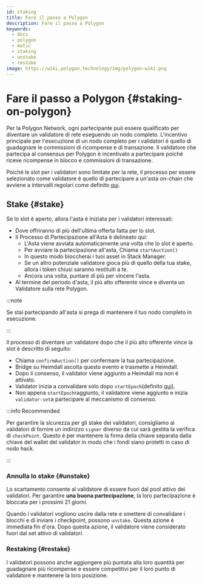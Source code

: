 ```yaml
---
id: staking
title: Fare il passo a Polygon
description: Fare il passo a Polygon
keywords:
  - docs
  - polygon
  - matic
  - staking
  - unstake
  - restake
image: https://wiki.polygon.technology/img/polygon-wiki.png
---
```


# Fare il passo a Polygon {#staking-on-polygon}

Per la Polygon Network, ogni partecipante può essere qualificato per diventare un validatore di rete eseguendo un nodo completo. L'incentivo principale per l'esecuzione di un nodo completo per i validatori è quello di guadagnare le commissioni di ricompense e di transazione. Il validatore che partecipa al consensus per Polygon è incentivato a partecipare poiché riceve ricompense in blocco e commissioni di transazione.

Poiché le slot per i validatori sono limitate per la rete, il processo per essere selezionato come validatore è quello di partecipare a un'asta on-chain che avviene a intervalli regolari come definito [qui](https://www.notion.so/maticnetwork/State-of-Staking-03e983ed9cc6470a9e8aee47d51f0d14#a55fbd158b7d4aa89648a4e3b68ac716).

## Stake {#stake}

Se lo slot è aperto, allora l'asta è iniziata per i validatori interessati:

- Dove offriranno di più dell'ultima offerta fatta per lo slot.
- Il Processo di Partecipazione all'Asta è delineato qui:
    - L'Asta viene avviata automaticamente una volta che lo slot è aperto.
    - Per avviare la partecipazione all'asta, Chiama `startAuction()`
    - In questo modo bloccherai i tuoi asset in Stack Manager.
    - Se un altro potenziale validatore gioca più di quello della tua stake, allora i token chiusi saranno restituiti a te.
    - Ancora una volta, puntare di più per vincere l'asta.
- Al termine del periodo d'asta, il più alto offerente vince e diventa un Validatore sulla rete Polygon.

:::note

Se stai partecipando all'asta si prega di mantenere il tuo nodo completo in esecuzione.

:::

Il processo di diventare un validatore dopo che il più alto offerente vince la slot è descritto di seguito:

- Chiama `confirmAuction()` per confermare la tua partecipazione.
- Bridge su Heimdall ascolta questo evento e trasmette a Heimdall.
- Dopo il consenso, il validator viene aggiunto a Heimdall ma non è attivato.
- Validator inizia a convalidare solo dopo `startEpoch`(definito [qui)](https://www.notion.so/maticnetwork/State-of-Staking-03e983ed9cc6470a9e8aee47d51f0d14#c1c3456813dd4b5caade4ed550f81187).
- Non appena `startEpoch`raggiunto, il validatore viene aggiunto e inizia `validator-set`a partecipare al meccanismo di consenso.

:::info Recommended

Per garantire la sicurezza per gli stake dei validatori, consigliamo ai validatori di fornire un indirizzo `signer` diverso da cui sarà gestita la verifica di `checkPoint`. Questo è per mantenere la firma della chiave separata dalla chiave del wallet del validator in modo che i fondi siano protetti in caso di nodo hack.

:::

### Annulla lo stake {#unstake}

Lo scartamento consente al validatore di essere fuori dal pool attivo dei validatori. Per garantire **una buona partecipazione**, la loro partecipazione è bloccata per i prossimi 21 giorni.

Quando i validatori vogliono uscire dalla rete e smettere di convalidare i blocchi e di inviare i checkpoint, possono `unstake`. Questa azione è immediata fin d'ora. Dopo questa azione, il validatore viene considerato fuori dal set attivo di validatori.

### Restaking {#restake}

I validatori possono anche aggiungere più puntata alla loro quantità per guadagnare più ricompense e essere competitivi per il loro punto di validatore e mantenere la loro posizione.
